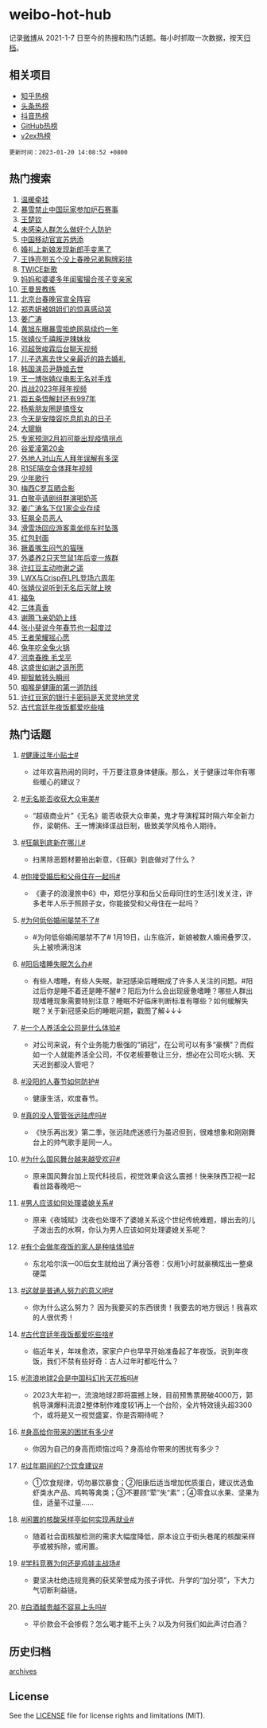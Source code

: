 # weibo-hot-hub

记录[微博](https://www.weibo.com)从 2021-1-7 日至今的热搜和热门话题。每小时抓取一次数据，按天[归档](archives)。

## 相关项目

- [知乎热榜](https://github.com/lonnyzhang423/zhihu-hot-hub)
- [头条热榜](https://github.com/lonnyzhang423/toutiao-hot-hub)
- [抖音热榜](https://github.com/lonnyzhang423/douyin-hot-hub)
- [GitHub热榜](https://github.com/lonnyzhang423/github-hot-hub)
- [v2ex热榜](https://github.com/lonnyzhang423/v2ex-hot-hub)


`更新时间：2023-01-20 14:08:52 +0800`

## 热门搜索

1. [温暖牵挂](https://m.weibo.cn/search?containerid=100103type%3D1%26t%3D10%26q%3D%23%E6%B8%A9%E6%9A%96%E7%89%B5%E6%8C%82%23&stream_entry_id=51&isnewpage=1&extparam=seat%3D1%26filter_type%3Drealtimehot%26cate%3D10103%26pos%3D0%26dgr%3D0%26c_type%3D51%26display_time%3D1674194931%26pre_seqid%3D167419493124902430156&luicode=10000011&lfid=106003type%253D25%2526t%253D3%2526disable_hot%253D1%2526filter_type%253Drealtimehot)
1. [暴雪禁止中国玩家参加炉石赛事](https://m.weibo.cn/search?containerid=100103type%3D1%26t%3D10%26q%3D%23%E6%9A%B4%E9%9B%AA%E7%A6%81%E6%AD%A2%E4%B8%AD%E5%9B%BD%E7%8E%A9%E5%AE%B6%E5%8F%82%E5%8A%A0%E7%82%89%E7%9F%B3%E8%B5%9B%E4%BA%8B%23&stream_entry_id=31&isnewpage=1&extparam=seat%3D1%26cate%3D5001%26dgr%3D0%26lcate%3D5001%26pos%3D0%26stream_entry_id%3D31%26flag%3D16%26filter_type%3Drealtimehot%26band_rank%3D1%26q%3D%2523%25E6%259A%25B4%25E9%259B%25AA%25E7%25A6%2581%25E6%25AD%25A2%25E4%25B8%25AD%25E5%259B%25BD%25E7%258E%25A9%25E5%25AE%25B6%25E5%258F%2582%25E5%258A%25A0%25E7%2582%2589%25E7%259F%25B3%25E8%25B5%259B%25E4%25BA%258B%2523%26realpos%3D1%26c_type%3D31%26display_time%3D1674194931%26pre_seqid%3D167419493124902430156&luicode=10000011&lfid=106003type%253D25%2526t%253D3%2526disable_hot%253D1%2526filter_type%253Drealtimehot)
1. [王楚钦](https://m.weibo.cn/search?containerid=100103type%3D1%26t%3D10%26q%3D%E7%8E%8B%E6%A5%9A%E9%92%A6&stream_entry_id=31&isnewpage=1&extparam=seat%3D1%26cate%3D5001%26dgr%3D0%26lcate%3D5001%26pos%3D1%26stream_entry_id%3D31%26flag%3D1%26filter_type%3Drealtimehot%26band_rank%3D2%26q%3D%25E7%258E%258B%25E6%25A5%259A%25E9%2592%25A6%26realpos%3D2%26c_type%3D31%26display_time%3D1674194931%26pre_seqid%3D167419493124902430156&luicode=10000011&lfid=106003type%253D25%2526t%253D3%2526disable_hot%253D1%2526filter_type%253Drealtimehot)
1. [未感染人群怎么做好个人防护](https://m.weibo.cn/search?containerid=100103type%3D1%26t%3D10%26q%3D%23%E6%9C%AA%E6%84%9F%E6%9F%93%E4%BA%BA%E7%BE%A4%E6%80%8E%E4%B9%88%E5%81%9A%E5%A5%BD%E4%B8%AA%E4%BA%BA%E9%98%B2%E6%8A%A4%23&stream_entry_id=31&isnewpage=1&extparam=seat%3D1%26cate%3D5001%26dgr%3D0%26lcate%3D5001%26pos%3D2%26stream_entry_id%3D31%26flag%3D0%26filter_type%3Drealtimehot%26band_rank%3D3%26q%3D%2523%25E6%259C%25AA%25E6%2584%259F%25E6%259F%2593%25E4%25BA%25BA%25E7%25BE%25A4%25E6%2580%258E%25E4%25B9%2588%25E5%2581%259A%25E5%25A5%25BD%25E4%25B8%25AA%25E4%25BA%25BA%25E9%2598%25B2%25E6%258A%25A4%2523%26realpos%3D3%26c_type%3D31%26display_time%3D1674194931%26pre_seqid%3D167419493124902430156&luicode=10000011&lfid=106003type%253D25%2526t%253D3%2526disable_hot%253D1%2526filter_type%253Drealtimehot)
1. [中国移动官宣苏炳添](https://m.weibo.cn/search?containerid=100103type%3D1%26t%3D10%26q%3D%23%E4%B8%AD%E5%9B%BD%E7%A7%BB%E5%8A%A8%E5%AE%98%E5%AE%A3%E8%8B%8F%E7%82%B3%E6%B7%BB%23&stream_entry_id=31&isnewpage=1&extparam=seat%3D1%26cate%3D5001%26lcate%3D5001%26pos%3D3%26stream_entry_id%3D31%26filter_type%3Drealtimehot%26band_rank%3D4%26q%3D%2523%25E4%25B8%25AD%25E5%259B%25BD%25E7%25A7%25BB%25E5%258A%25A8%25E5%25AE%2598%25E5%25AE%25A3%25E8%258B%258F%25E7%2582%25B3%25E6%25B7%25BB%2523%26adid%3D178659%26dgr%3D0%26topic_ad%3D1%26c_type%3D31%26display_time%3D1674194931%26pre_seqid%3D167419493124902430156&luicode=10000011&lfid=106003type%253D25%2526t%253D3%2526disable_hot%253D1%2526filter_type%253Drealtimehot)
1. [婚礼上新娘发现新郎手变黑了](https://m.weibo.cn/search?containerid=100103type%3D1%26t%3D10%26q%3D%23%E5%A9%9A%E7%A4%BC%E4%B8%8A%E6%96%B0%E5%A8%98%E5%8F%91%E7%8E%B0%E6%96%B0%E9%83%8E%E6%89%8B%E5%8F%98%E9%BB%91%E4%BA%86%23&stream_entry_id=31&isnewpage=1&extparam=seat%3D1%26cate%3D5001%26dgr%3D0%26lcate%3D5001%26pos%3D4%26stream_entry_id%3D31%26flag%3D2%26filter_type%3Drealtimehot%26band_rank%3D4%26q%3D%2523%25E5%25A9%259A%25E7%25A4%25BC%25E4%25B8%258A%25E6%2596%25B0%25E5%25A8%2598%25E5%258F%2591%25E7%258E%25B0%25E6%2596%25B0%25E9%2583%258E%25E6%2589%258B%25E5%258F%2598%25E9%25BB%2591%25E4%25BA%2586%2523%26realpos%3D4%26c_type%3D31%26display_time%3D1674194931%26pre_seqid%3D167419493124902430156&luicode=10000011&lfid=106003type%253D25%2526t%253D3%2526disable_hot%253D1%2526filter_type%253Drealtimehot)
1. [王铮亮带五个没上春晚兄弟胸牌彩排](https://m.weibo.cn/search?containerid=100103type%3D1%26t%3D10%26q%3D%23%E7%8E%8B%E9%93%AE%E4%BA%AE%E5%B8%A6%E4%BA%94%E4%B8%AA%E6%B2%A1%E4%B8%8A%E6%98%A5%E6%99%9A%E5%85%84%E5%BC%9F%E8%83%B8%E7%89%8C%E5%BD%A9%E6%8E%92%23&stream_entry_id=31&isnewpage=1&extparam=seat%3D1%26cate%3D5001%26dgr%3D0%26lcate%3D5001%26pos%3D5%26stream_entry_id%3D31%26flag%3D0%26filter_type%3Drealtimehot%26band_rank%3D5%26q%3D%2523%25E7%258E%258B%25E9%2593%25AE%25E4%25BA%25AE%25E5%25B8%25A6%25E4%25BA%2594%25E4%25B8%25AA%25E6%25B2%25A1%25E4%25B8%258A%25E6%2598%25A5%25E6%2599%259A%25E5%2585%2584%25E5%25BC%259F%25E8%2583%25B8%25E7%2589%258C%25E5%25BD%25A9%25E6%258E%2592%2523%26realpos%3D5%26c_type%3D31%26display_time%3D1674194931%26pre_seqid%3D167419493124902430156&luicode=10000011&lfid=106003type%253D25%2526t%253D3%2526disable_hot%253D1%2526filter_type%253Drealtimehot)
1. [TWICE新歌](https://m.weibo.cn/search?containerid=100103type%3D1%26t%3D10%26q%3D%23TWICE%E6%96%B0%E6%AD%8C%23&stream_entry_id=31&isnewpage=1&extparam=seat%3D1%26cate%3D5001%26dgr%3D0%26lcate%3D5001%26pos%3D6%26stream_entry_id%3D31%26flag%3D1%26filter_type%3Drealtimehot%26band_rank%3D6%26q%3D%2523TWICE%25E6%2596%25B0%25E6%25AD%258C%2523%26realpos%3D6%26c_type%3D31%26display_time%3D1674194931%26pre_seqid%3D167419493124902430156&luicode=10000011&lfid=106003type%253D25%2526t%253D3%2526disable_hot%253D1%2526filter_type%253Drealtimehot)
1. [妈妈和婆婆多年闺蜜撮合孩子变亲家](https://m.weibo.cn/search?containerid=100103type%3D1%26t%3D10%26q%3D%23%E5%A6%88%E5%A6%88%E5%92%8C%E5%A9%86%E5%A9%86%E5%A4%9A%E5%B9%B4%E9%97%BA%E8%9C%9C%E6%92%AE%E5%90%88%E5%AD%A9%E5%AD%90%E5%8F%98%E4%BA%B2%E5%AE%B6%23&stream_entry_id=31&isnewpage=1&extparam=seat%3D1%26cate%3D5001%26dgr%3D0%26lcate%3D5001%26pos%3D7%26stream_entry_id%3D31%26flag%3D0%26filter_type%3Drealtimehot%26band_rank%3D7%26q%3D%2523%25E5%25A6%2588%25E5%25A6%2588%25E5%2592%258C%25E5%25A9%2586%25E5%25A9%2586%25E5%25A4%259A%25E5%25B9%25B4%25E9%2597%25BA%25E8%259C%259C%25E6%2592%25AE%25E5%2590%2588%25E5%25AD%25A9%25E5%25AD%2590%25E5%258F%2598%25E4%25BA%25B2%25E5%25AE%25B6%2523%26realpos%3D7%26c_type%3D31%26display_time%3D1674194931%26pre_seqid%3D167419493124902430156&luicode=10000011&lfid=106003type%253D25%2526t%253D3%2526disable_hot%253D1%2526filter_type%253Drealtimehot)
1. [王曼昱教练](https://m.weibo.cn/search?containerid=100103type%3D1%26t%3D10%26q%3D%E7%8E%8B%E6%9B%BC%E6%98%B1%E6%95%99%E7%BB%83&stream_entry_id=31&isnewpage=1&extparam=seat%3D1%26cate%3D5001%26dgr%3D0%26lcate%3D5001%26pos%3D8%26stream_entry_id%3D31%26flag%3D1%26filter_type%3Drealtimehot%26band_rank%3D8%26q%3D%25E7%258E%258B%25E6%259B%25BC%25E6%2598%25B1%25E6%2595%2599%25E7%25BB%2583%26realpos%3D8%26c_type%3D31%26display_time%3D1674194931%26pre_seqid%3D167419493124902430156&luicode=10000011&lfid=106003type%253D25%2526t%253D3%2526disable_hot%253D1%2526filter_type%253Drealtimehot)
1. [北京台春晚官宣全阵容](https://m.weibo.cn/search?containerid=100103type%3D1%26t%3D10%26q%3D%23%E5%8C%97%E4%BA%AC%E5%8F%B0%E6%98%A5%E6%99%9A%E5%AE%98%E5%AE%A3%E5%85%A8%E9%98%B5%E5%AE%B9%23&stream_entry_id=31&isnewpage=1&extparam=seat%3D1%26cate%3D5001%26dgr%3D0%26lcate%3D5001%26pos%3D9%26stream_entry_id%3D31%26flag%3D1%26filter_type%3Drealtimehot%26band_rank%3D9%26q%3D%2523%25E5%258C%2597%25E4%25BA%25AC%25E5%258F%25B0%25E6%2598%25A5%25E6%2599%259A%25E5%25AE%2598%25E5%25AE%25A3%25E5%2585%25A8%25E9%2598%25B5%25E5%25AE%25B9%2523%26realpos%3D9%26c_type%3D31%26display_time%3D1674194931%26pre_seqid%3D167419493124902430156&luicode=10000011&lfid=106003type%253D25%2526t%253D3%2526disable_hot%253D1%2526filter_type%253Drealtimehot)
1. [郑秀妍被姐姐们的惊喜感动哭](https://m.weibo.cn/search?containerid=100103type%3D1%26t%3D10%26q%3D%23%E9%83%91%E7%A7%80%E5%A6%8D%E8%A2%AB%E5%A7%90%E5%A7%90%E4%BB%AC%E7%9A%84%E6%83%8A%E5%96%9C%E6%84%9F%E5%8A%A8%E5%93%AD%23&stream_entry_id=31&isnewpage=1&extparam=seat%3D1%26cate%3D5001%26dgr%3D0%26lcate%3D5001%26pos%3D10%26stream_entry_id%3D31%26flag%3D1%26filter_type%3Drealtimehot%26band_rank%3D10%26q%3D%2523%25E9%2583%2591%25E7%25A7%2580%25E5%25A6%258D%25E8%25A2%25AB%25E5%25A7%2590%25E5%25A7%2590%25E4%25BB%25AC%25E7%259A%2584%25E6%2583%258A%25E5%2596%259C%25E6%2584%259F%25E5%258A%25A8%25E5%2593%25AD%2523%26realpos%3D10%26c_type%3D31%26display_time%3D1674194931%26pre_seqid%3D167419493124902430156&luicode=10000011&lfid=106003type%253D25%2526t%253D3%2526disable_hot%253D1%2526filter_type%253Drealtimehot)
1. [姜广涛](https://m.weibo.cn/search?containerid=100103type%3D1%26t%3D10%26q%3D%23%E5%A7%9C%E5%B9%BF%E6%B6%9B%23&stream_entry_id=31&isnewpage=1&extparam=seat%3D1%26cate%3D5001%26dgr%3D0%26lcate%3D5001%26pos%3D11%26stream_entry_id%3D31%26flag%3D2%26filter_type%3Drealtimehot%26band_rank%3D11%26q%3D%2523%25E5%25A7%259C%25E5%25B9%25BF%25E6%25B6%259B%2523%26realpos%3D11%26c_type%3D31%26display_time%3D1674194931%26pre_seqid%3D167419493124902430156&luicode=10000011&lfid=106003type%253D25%2526t%253D3%2526disable_hot%253D1%2526filter_type%253Drealtimehot)
1. [黄旭东曝暴雪拒绝网易续约一年](https://m.weibo.cn/search?containerid=100103type%3D1%26t%3D10%26q%3D%23%E9%BB%84%E6%97%AD%E4%B8%9C%E6%9B%9D%E6%9A%B4%E9%9B%AA%E6%8B%92%E7%BB%9D%E7%BD%91%E6%98%93%E7%BB%AD%E7%BA%A6%E4%B8%80%E5%B9%B4%23&stream_entry_id=31&isnewpage=1&extparam=seat%3D1%26cate%3D5001%26dgr%3D0%26lcate%3D5001%26pos%3D12%26stream_entry_id%3D31%26flag%3D1%26filter_type%3Drealtimehot%26band_rank%3D12%26q%3D%2523%25E9%25BB%2584%25E6%2597%25AD%25E4%25B8%259C%25E6%259B%259D%25E6%259A%25B4%25E9%259B%25AA%25E6%258B%2592%25E7%25BB%259D%25E7%25BD%2591%25E6%2598%2593%25E7%25BB%25AD%25E7%25BA%25A6%25E4%25B8%2580%25E5%25B9%25B4%2523%26realpos%3D12%26c_type%3D31%26display_time%3D1674194931%26pre_seqid%3D167419493124902430156&luicode=10000011&lfid=106003type%253D25%2526t%253D3%2526disable_hot%253D1%2526filter_type%253Drealtimehot)
1. [张婧仪千禧叛逆辣妹妆](https://m.weibo.cn/search?containerid=100103type%3D1%26t%3D10%26q%3D%23%E5%BC%A0%E5%A9%A7%E4%BB%AA%E5%8D%83%E7%A6%A7%E5%8F%9B%E9%80%86%E8%BE%A3%E5%A6%B9%E5%A6%86%23&stream_entry_id=31&isnewpage=1&extparam=seat%3D1%26cate%3D5001%26dgr%3D0%26lcate%3D5001%26pos%3D13%26stream_entry_id%3D31%26flag%3D1%26filter_type%3Drealtimehot%26band_rank%3D13%26q%3D%2523%25E5%25BC%25A0%25E5%25A9%25A7%25E4%25BB%25AA%25E5%258D%2583%25E7%25A6%25A7%25E5%258F%259B%25E9%2580%2586%25E8%25BE%25A3%25E5%25A6%25B9%25E5%25A6%2586%2523%26realpos%3D13%26c_type%3D31%26display_time%3D1674194931%26pre_seqid%3D167419493124902430156&luicode=10000011&lfid=106003type%253D25%2526t%253D3%2526disable_hot%253D1%2526filter_type%253Drealtimehot)
1. [邓超贺峻霖后台聊天视频](https://m.weibo.cn/search?containerid=100103type%3D1%26t%3D10%26q%3D%23%E9%82%93%E8%B6%85%E8%B4%BA%E5%B3%BB%E9%9C%96%E5%90%8E%E5%8F%B0%E8%81%8A%E5%A4%A9%E8%A7%86%E9%A2%91%23&stream_entry_id=31&isnewpage=1&extparam=seat%3D1%26cate%3D5001%26dgr%3D0%26lcate%3D5001%26pos%3D14%26stream_entry_id%3D31%26flag%3D1%26filter_type%3Drealtimehot%26band_rank%3D14%26q%3D%2523%25E9%2582%2593%25E8%25B6%2585%25E8%25B4%25BA%25E5%25B3%25BB%25E9%259C%2596%25E5%2590%258E%25E5%258F%25B0%25E8%2581%258A%25E5%25A4%25A9%25E8%25A7%2586%25E9%25A2%2591%2523%26realpos%3D14%26c_type%3D31%26display_time%3D1674194931%26pre_seqid%3D167419493124902430156&luicode=10000011&lfid=106003type%253D25%2526t%253D3%2526disable_hot%253D1%2526filter_type%253Drealtimehot)
1. [儿子选离去世父亲最近的路去婚礼](https://m.weibo.cn/search?containerid=100103type%3D1%26t%3D10%26q%3D%23%E5%84%BF%E5%AD%90%E9%80%89%E7%A6%BB%E5%8E%BB%E4%B8%96%E7%88%B6%E4%BA%B2%E6%9C%80%E8%BF%91%E7%9A%84%E8%B7%AF%E5%8E%BB%E5%A9%9A%E7%A4%BC%23&stream_entry_id=31&isnewpage=1&extparam=seat%3D1%26cate%3D5001%26dgr%3D0%26lcate%3D5001%26pos%3D15%26stream_entry_id%3D31%26flag%3D0%26filter_type%3Drealtimehot%26band_rank%3D15%26q%3D%2523%25E5%2584%25BF%25E5%25AD%2590%25E9%2580%2589%25E7%25A6%25BB%25E5%258E%25BB%25E4%25B8%2596%25E7%2588%25B6%25E4%25BA%25B2%25E6%259C%2580%25E8%25BF%2591%25E7%259A%2584%25E8%25B7%25AF%25E5%258E%25BB%25E5%25A9%259A%25E7%25A4%25BC%2523%26realpos%3D15%26c_type%3D31%26display_time%3D1674194931%26pre_seqid%3D167419493124902430156&luicode=10000011&lfid=106003type%253D25%2526t%253D3%2526disable_hot%253D1%2526filter_type%253Drealtimehot)
1. [韩国演员尹静姬去世](https://m.weibo.cn/search?containerid=100103type%3D1%26t%3D10%26q%3D%23%E9%9F%A9%E5%9B%BD%E6%BC%94%E5%91%98%E5%B0%B9%E9%9D%99%E5%A7%AC%E5%8E%BB%E4%B8%96%23&stream_entry_id=31&isnewpage=1&extparam=seat%3D1%26cate%3D5001%26dgr%3D0%26lcate%3D5001%26pos%3D16%26stream_entry_id%3D31%26flag%3D0%26filter_type%3Drealtimehot%26band_rank%3D16%26q%3D%2523%25E9%259F%25A9%25E5%259B%25BD%25E6%25BC%2594%25E5%2591%2598%25E5%25B0%25B9%25E9%259D%2599%25E5%25A7%25AC%25E5%258E%25BB%25E4%25B8%2596%2523%26realpos%3D16%26c_type%3D31%26display_time%3D1674194931%26pre_seqid%3D167419493124902430156&luicode=10000011&lfid=106003type%253D25%2526t%253D3%2526disable_hot%253D1%2526filter_type%253Drealtimehot)
1. [王一博张婧仪电影无名对手戏](https://m.weibo.cn/search?containerid=100103type%3D1%26t%3D10%26q%3D%23%E7%8E%8B%E4%B8%80%E5%8D%9A%E5%BC%A0%E5%A9%A7%E4%BB%AA%E7%94%B5%E5%BD%B1%E6%97%A0%E5%90%8D%E5%AF%B9%E6%89%8B%E6%88%8F%23&stream_entry_id=31&isnewpage=1&extparam=seat%3D1%26cate%3D5001%26dgr%3D0%26lcate%3D5001%26pos%3D17%26stream_entry_id%3D31%26flag%3D0%26filter_type%3Drealtimehot%26band_rank%3D17%26q%3D%2523%25E7%258E%258B%25E4%25B8%2580%25E5%258D%259A%25E5%25BC%25A0%25E5%25A9%25A7%25E4%25BB%25AA%25E7%2594%25B5%25E5%25BD%25B1%25E6%2597%25A0%25E5%2590%258D%25E5%25AF%25B9%25E6%2589%258B%25E6%2588%258F%2523%26realpos%3D17%26c_type%3D31%26display_time%3D1674194931%26pre_seqid%3D167419493124902430156&luicode=10000011&lfid=106003type%253D25%2526t%253D3%2526disable_hot%253D1%2526filter_type%253Drealtimehot)
1. [肖战2023年拜年视频](https://m.weibo.cn/search?containerid=100103type%3D1%26t%3D10%26q%3D%23%E8%82%96%E6%88%982023%E5%B9%B4%E6%8B%9C%E5%B9%B4%E8%A7%86%E9%A2%91%23&stream_entry_id=31&isnewpage=1&extparam=seat%3D1%26cate%3D5001%26dgr%3D0%26lcate%3D5001%26pos%3D18%26stream_entry_id%3D31%26flag%3D1%26filter_type%3Drealtimehot%26band_rank%3D18%26q%3D%2523%25E8%2582%2596%25E6%2588%25982023%25E5%25B9%25B4%25E6%258B%259C%25E5%25B9%25B4%25E8%25A7%2586%25E9%25A2%2591%2523%26realpos%3D18%26c_type%3D31%26display_time%3D1674194931%26pre_seqid%3D167419493124902430156&luicode=10000011&lfid=106003type%253D25%2526t%253D3%2526disable_hot%253D1%2526filter_type%253Drealtimehot)
1. [距五条悟解封还有997年](https://m.weibo.cn/search?containerid=100103type%3D1%26t%3D10%26q%3D%23%E8%B7%9D%E4%BA%94%E6%9D%A1%E6%82%9F%E8%A7%A3%E5%B0%81%E8%BF%98%E6%9C%89997%E5%B9%B4%23&stream_entry_id=31&isnewpage=1&extparam=seat%3D1%26cate%3D5001%26dgr%3D0%26lcate%3D5001%26pos%3D19%26stream_entry_id%3D31%26flag%3D1%26filter_type%3Drealtimehot%26band_rank%3D19%26q%3D%2523%25E8%25B7%259D%25E4%25BA%2594%25E6%259D%25A1%25E6%2582%259F%25E8%25A7%25A3%25E5%25B0%2581%25E8%25BF%2598%25E6%259C%2589997%25E5%25B9%25B4%2523%26realpos%3D19%26c_type%3D31%26display_time%3D1674194931%26pre_seqid%3D167419493124902430156&luicode=10000011&lfid=106003type%253D25%2526t%253D3%2526disable_hot%253D1%2526filter_type%253Drealtimehot)
1. [杨紫朋友圈是搞怪女](https://m.weibo.cn/search?containerid=100103type%3D1%26t%3D10%26q%3D%23%E6%9D%A8%E7%B4%AB%E6%9C%8B%E5%8F%8B%E5%9C%88%E6%98%AF%E6%90%9E%E6%80%AA%E5%A5%B3%23&stream_entry_id=31&isnewpage=1&extparam=seat%3D1%26cate%3D5001%26dgr%3D0%26lcate%3D5001%26pos%3D20%26stream_entry_id%3D31%26flag%3D1%26filter_type%3Drealtimehot%26band_rank%3D20%26q%3D%2523%25E6%259D%25A8%25E7%25B4%25AB%25E6%259C%258B%25E5%258F%258B%25E5%259C%2588%25E6%2598%25AF%25E6%2590%259E%25E6%2580%25AA%25E5%25A5%25B3%2523%26realpos%3D20%26c_type%3D31%26display_time%3D1674194931%26pre_seqid%3D167419493124902430156&luicode=10000011&lfid=106003type%253D25%2526t%253D3%2526disable_hot%253D1%2526filter_type%253Drealtimehot)
1. [今天是安陵容吃息肌丸的日子](https://m.weibo.cn/search?containerid=100103type%3D1%26t%3D10%26q%3D%E4%BB%8A%E5%A4%A9%E6%98%AF%E5%AE%89%E9%99%B5%E5%AE%B9%E5%90%83%E6%81%AF%E8%82%8C%E4%B8%B8%E7%9A%84%E6%97%A5%E5%AD%90&stream_entry_id=31&isnewpage=1&extparam=seat%3D1%26cate%3D5001%26dgr%3D0%26lcate%3D5001%26pos%3D21%26stream_entry_id%3D31%26flag%3D0%26filter_type%3Drealtimehot%26band_rank%3D21%26q%3D%25E4%25BB%258A%25E5%25A4%25A9%25E6%2598%25AF%25E5%25AE%2589%25E9%2599%25B5%25E5%25AE%25B9%25E5%2590%2583%25E6%2581%25AF%25E8%2582%258C%25E4%25B8%25B8%25E7%259A%2584%25E6%2597%25A5%25E5%25AD%2590%26realpos%3D21%26c_type%3D31%26display_time%3D1674194931%26pre_seqid%3D167419493124902430156&luicode=10000011&lfid=106003type%253D25%2526t%253D3%2526disable_hot%253D1%2526filter_type%253Drealtimehot)
1. [大貔貅](https://m.weibo.cn/search?containerid=100103type%3D1%26t%3D10%26q%3D%E5%A4%A7%E8%B2%94%E8%B2%85&stream_entry_id=31&isnewpage=1&extparam=seat%3D1%26cate%3D5001%26dgr%3D0%26lcate%3D5001%26pos%3D22%26stream_entry_id%3D31%26flag%3D1%26filter_type%3Drealtimehot%26band_rank%3D22%26q%3D%25E5%25A4%25A7%25E8%25B2%2594%25E8%25B2%2585%26realpos%3D22%26c_type%3D31%26display_time%3D1674194931%26pre_seqid%3D167419493124902430156&luicode=10000011&lfid=106003type%253D25%2526t%253D3%2526disable_hot%253D1%2526filter_type%253Drealtimehot)
1. [专家预测2月初可能出现疫情拐点](https://m.weibo.cn/search?containerid=100103type%3D1%26t%3D10%26q%3D%23%E4%B8%93%E5%AE%B6%E9%A2%84%E6%B5%8B2%E6%9C%88%E5%88%9D%E5%8F%AF%E8%83%BD%E5%87%BA%E7%8E%B0%E7%96%AB%E6%83%85%E6%8B%90%E7%82%B9%23&stream_entry_id=31&isnewpage=1&extparam=seat%3D1%26cate%3D5001%26dgr%3D0%26lcate%3D5001%26pos%3D23%26stream_entry_id%3D31%26flag%3D2%26filter_type%3Drealtimehot%26band_rank%3D23%26q%3D%2523%25E4%25B8%2593%25E5%25AE%25B6%25E9%25A2%2584%25E6%25B5%258B2%25E6%259C%2588%25E5%2588%259D%25E5%258F%25AF%25E8%2583%25BD%25E5%2587%25BA%25E7%258E%25B0%25E7%2596%25AB%25E6%2583%2585%25E6%258B%2590%25E7%2582%25B9%2523%26realpos%3D23%26c_type%3D31%26display_time%3D1674194931%26pre_seqid%3D167419493124902430156&luicode=10000011&lfid=106003type%253D25%2526t%253D3%2526disable_hot%253D1%2526filter_type%253Drealtimehot)
1. [谷爱凌第20金](https://m.weibo.cn/search?containerid=100103type%3D1%26t%3D10%26q%3D%23%E8%B0%B7%E7%88%B1%E5%87%8C%E7%AC%AC20%E9%87%91%23&stream_entry_id=31&isnewpage=1&extparam=seat%3D1%26cate%3D5001%26dgr%3D0%26lcate%3D5001%26pos%3D24%26stream_entry_id%3D31%26flag%3D0%26filter_type%3Drealtimehot%26band_rank%3D24%26q%3D%2523%25E8%25B0%25B7%25E7%2588%25B1%25E5%2587%258C%25E7%25AC%25AC20%25E9%2587%2591%2523%26realpos%3D24%26c_type%3D31%26display_time%3D1674194931%26pre_seqid%3D167419493124902430156&luicode=10000011&lfid=106003type%253D25%2526t%253D3%2526disable_hot%253D1%2526filter_type%253Drealtimehot)
1. [外地人对山东人拜年误解有多深](https://m.weibo.cn/search?containerid=100103type%3D1%26t%3D10%26q%3D%23%E5%A4%96%E5%9C%B0%E4%BA%BA%E5%AF%B9%E5%B1%B1%E4%B8%9C%E4%BA%BA%E6%8B%9C%E5%B9%B4%E8%AF%AF%E8%A7%A3%E6%9C%89%E5%A4%9A%E6%B7%B1%23&stream_entry_id=31&isnewpage=1&extparam=seat%3D1%26cate%3D5001%26dgr%3D0%26lcate%3D5001%26pos%3D25%26stream_entry_id%3D31%26flag%3D0%26filter_type%3Drealtimehot%26band_rank%3D25%26q%3D%2523%25E5%25A4%2596%25E5%259C%25B0%25E4%25BA%25BA%25E5%25AF%25B9%25E5%25B1%25B1%25E4%25B8%259C%25E4%25BA%25BA%25E6%258B%259C%25E5%25B9%25B4%25E8%25AF%25AF%25E8%25A7%25A3%25E6%259C%2589%25E5%25A4%259A%25E6%25B7%25B1%2523%26realpos%3D25%26c_type%3D31%26display_time%3D1674194931%26pre_seqid%3D167419493124902430156&luicode=10000011&lfid=106003type%253D25%2526t%253D3%2526disable_hot%253D1%2526filter_type%253Drealtimehot)
1. [R1SE隔空合体拜年视频](https://m.weibo.cn/search?containerid=100103type%3D1%26t%3D10%26q%3D%23R1SE%E9%9A%94%E7%A9%BA%E5%90%88%E4%BD%93%E6%8B%9C%E5%B9%B4%E8%A7%86%E9%A2%91%23&stream_entry_id=31&isnewpage=1&extparam=seat%3D1%26cate%3D5001%26dgr%3D0%26lcate%3D5001%26pos%3D26%26stream_entry_id%3D31%26flag%3D1%26filter_type%3Drealtimehot%26band_rank%3D26%26q%3D%2523R1SE%25E9%259A%2594%25E7%25A9%25BA%25E5%2590%2588%25E4%25BD%2593%25E6%258B%259C%25E5%25B9%25B4%25E8%25A7%2586%25E9%25A2%2591%2523%26realpos%3D26%26c_type%3D31%26display_time%3D1674194931%26pre_seqid%3D167419493124902430156&luicode=10000011&lfid=106003type%253D25%2526t%253D3%2526disable_hot%253D1%2526filter_type%253Drealtimehot)
1. [少年歌行](https://m.weibo.cn/search?containerid=100103type%3D1%26t%3D10%26q%3D%E5%B0%91%E5%B9%B4%E6%AD%8C%E8%A1%8C&stream_entry_id=31&isnewpage=1&extparam=seat%3D1%26cate%3D5001%26dgr%3D0%26lcate%3D5001%26pos%3D27%26stream_entry_id%3D31%26flag%3D1%26filter_type%3Drealtimehot%26band_rank%3D27%26q%3D%25E5%25B0%2591%25E5%25B9%25B4%25E6%25AD%258C%25E8%25A1%258C%26realpos%3D27%26c_type%3D31%26display_time%3D1674194931%26pre_seqid%3D167419493124902430156&luicode=10000011&lfid=106003type%253D25%2526t%253D3%2526disable_hot%253D1%2526filter_type%253Drealtimehot)
1. [梅西C罗互晒合影](https://m.weibo.cn/search?containerid=100103type%3D1%26t%3D10%26q%3D%23%E6%A2%85%E8%A5%BFC%E7%BD%97%E4%BA%92%E6%99%92%E5%90%88%E5%BD%B1%23&stream_entry_id=31&isnewpage=1&extparam=seat%3D1%26cate%3D5001%26dgr%3D0%26lcate%3D5001%26pos%3D28%26stream_entry_id%3D31%26flag%3D0%26filter_type%3Drealtimehot%26band_rank%3D28%26q%3D%2523%25E6%25A2%2585%25E8%25A5%25BFC%25E7%25BD%2597%25E4%25BA%2592%25E6%2599%2592%25E5%2590%2588%25E5%25BD%25B1%2523%26realpos%3D28%26c_type%3D31%26display_time%3D1674194931%26pre_seqid%3D167419493124902430156&luicode=10000011&lfid=106003type%253D25%2526t%253D3%2526disable_hot%253D1%2526filter_type%253Drealtimehot)
1. [白敬亭请剧组群演喝奶茶](https://m.weibo.cn/search?containerid=100103type%3D1%26t%3D10%26q%3D%23%E7%99%BD%E6%95%AC%E4%BA%AD%E8%AF%B7%E5%89%A7%E7%BB%84%E7%BE%A4%E6%BC%94%E5%96%9D%E5%A5%B6%E8%8C%B6%23&stream_entry_id=31&isnewpage=1&extparam=seat%3D1%26cate%3D5001%26dgr%3D0%26lcate%3D5001%26pos%3D29%26stream_entry_id%3D31%26flag%3D1%26filter_type%3Drealtimehot%26band_rank%3D29%26q%3D%2523%25E7%2599%25BD%25E6%2595%25AC%25E4%25BA%25AD%25E8%25AF%25B7%25E5%2589%25A7%25E7%25BB%2584%25E7%25BE%25A4%25E6%25BC%2594%25E5%2596%259D%25E5%25A5%25B6%25E8%258C%25B6%2523%26realpos%3D29%26c_type%3D31%26display_time%3D1674194931%26pre_seqid%3D167419493124902430156&luicode=10000011&lfid=106003type%253D25%2526t%253D3%2526disable_hot%253D1%2526filter_type%253Drealtimehot)
1. [姜广涛名下仅1家企业存续](https://m.weibo.cn/search?containerid=100103type%3D1%26t%3D10%26q%3D%23%E5%A7%9C%E5%B9%BF%E6%B6%9B%E5%90%8D%E4%B8%8B%E4%BB%851%E5%AE%B6%E4%BC%81%E4%B8%9A%E5%AD%98%E7%BB%AD%23&stream_entry_id=31&isnewpage=1&extparam=seat%3D1%26cate%3D5001%26dgr%3D0%26lcate%3D5001%26pos%3D30%26stream_entry_id%3D31%26flag%3D1%26filter_type%3Drealtimehot%26band_rank%3D30%26q%3D%2523%25E5%25A7%259C%25E5%25B9%25BF%25E6%25B6%259B%25E5%2590%258D%25E4%25B8%258B%25E4%25BB%25851%25E5%25AE%25B6%25E4%25BC%2581%25E4%25B8%259A%25E5%25AD%2598%25E7%25BB%25AD%2523%26realpos%3D30%26c_type%3D31%26display_time%3D1674194931%26pre_seqid%3D167419493124902430156&luicode=10000011&lfid=106003type%253D25%2526t%253D3%2526disable_hot%253D1%2526filter_type%253Drealtimehot)
1. [狂飙全员恶人](https://m.weibo.cn/search?containerid=100103type%3D1%26t%3D10%26q%3D%23%E7%8B%82%E9%A3%99%E5%85%A8%E5%91%98%E6%81%B6%E4%BA%BA%23&stream_entry_id=31&isnewpage=1&extparam=seat%3D1%26cate%3D5001%26dgr%3D0%26lcate%3D5001%26pos%3D31%26stream_entry_id%3D31%26flag%3D1%26filter_type%3Drealtimehot%26band_rank%3D31%26q%3D%2523%25E7%258B%2582%25E9%25A3%2599%25E5%2585%25A8%25E5%2591%2598%25E6%2581%25B6%25E4%25BA%25BA%2523%26realpos%3D31%26c_type%3D31%26display_time%3D1674194931%26pre_seqid%3D167419493124902430156&luicode=10000011&lfid=106003type%253D25%2526t%253D3%2526disable_hot%253D1%2526filter_type%253Drealtimehot)
1. [滑雪场回应游客乘坐缆车时坠落](https://m.weibo.cn/search?containerid=100103type%3D1%26t%3D10%26q%3D%23%E6%BB%91%E9%9B%AA%E5%9C%BA%E5%9B%9E%E5%BA%94%E6%B8%B8%E5%AE%A2%E4%B9%98%E5%9D%90%E7%BC%86%E8%BD%A6%E6%97%B6%E5%9D%A0%E8%90%BD%23&stream_entry_id=31&isnewpage=1&extparam=seat%3D1%26cate%3D5001%26dgr%3D0%26lcate%3D5001%26pos%3D32%26stream_entry_id%3D31%26flag%3D1%26filter_type%3Drealtimehot%26band_rank%3D32%26q%3D%2523%25E6%25BB%2591%25E9%259B%25AA%25E5%259C%25BA%25E5%259B%259E%25E5%25BA%2594%25E6%25B8%25B8%25E5%25AE%25A2%25E4%25B9%2598%25E5%259D%2590%25E7%25BC%2586%25E8%25BD%25A6%25E6%2597%25B6%25E5%259D%25A0%25E8%2590%25BD%2523%26realpos%3D32%26c_type%3D31%26display_time%3D1674194931%26pre_seqid%3D167419493124902430156&luicode=10000011&lfid=106003type%253D25%2526t%253D3%2526disable_hot%253D1%2526filter_type%253Drealtimehot)
1. [红包封面](https://m.weibo.cn/search?containerid=100103type%3D1%26t%3D10%26q%3D%E7%BA%A2%E5%8C%85%E5%B0%81%E9%9D%A2&stream_entry_id=31&isnewpage=1&extparam=seat%3D1%26cate%3D5001%26dgr%3D0%26lcate%3D5001%26pos%3D33%26stream_entry_id%3D31%26flag%3D1%26filter_type%3Drealtimehot%26band_rank%3D33%26q%3D%25E7%25BA%25A2%25E5%258C%2585%25E5%25B0%2581%25E9%259D%25A2%26realpos%3D33%26c_type%3D31%26display_time%3D1674194931%26pre_seqid%3D167419493124902430156&luicode=10000011&lfid=106003type%253D25%2526t%253D3%2526disable_hot%253D1%2526filter_type%253Drealtimehot)
1. [撅着嘴生闷气的猫咪](https://m.weibo.cn/search?containerid=100103type%3D1%26t%3D10%26q%3D%23%E6%92%85%E7%9D%80%E5%98%B4%E7%94%9F%E9%97%B7%E6%B0%94%E7%9A%84%E7%8C%AB%E5%92%AA%23&stream_entry_id=31&isnewpage=1&extparam=seat%3D1%26cate%3D5001%26dgr%3D0%26lcate%3D5001%26pos%3D34%26stream_entry_id%3D31%26flag%3D0%26filter_type%3Drealtimehot%26band_rank%3D34%26q%3D%2523%25E6%2592%2585%25E7%259D%2580%25E5%2598%25B4%25E7%2594%259F%25E9%2597%25B7%25E6%25B0%2594%25E7%259A%2584%25E7%258C%25AB%25E5%2592%25AA%2523%26realpos%3D34%26c_type%3D31%26display_time%3D1674194931%26pre_seqid%3D167419493124902430156&luicode=10000011&lfid=106003type%253D25%2526t%253D3%2526disable_hot%253D1%2526filter_type%253Drealtimehot)
1. [外婆养2只天竺鼠1年后变一族群](https://m.weibo.cn/search?containerid=100103type%3D1%26t%3D10%26q%3D%23%E5%A4%96%E5%A9%86%E5%85%BB2%E5%8F%AA%E5%A4%A9%E7%AB%BA%E9%BC%A01%E5%B9%B4%E5%90%8E%E5%8F%98%E4%B8%80%E6%97%8F%E7%BE%A4%23&stream_entry_id=31&isnewpage=1&extparam=seat%3D1%26cate%3D5001%26dgr%3D0%26lcate%3D5001%26pos%3D35%26stream_entry_id%3D31%26flag%3D1%26filter_type%3Drealtimehot%26band_rank%3D35%26q%3D%2523%25E5%25A4%2596%25E5%25A9%2586%25E5%2585%25BB2%25E5%258F%25AA%25E5%25A4%25A9%25E7%25AB%25BA%25E9%25BC%25A01%25E5%25B9%25B4%25E5%2590%258E%25E5%258F%2598%25E4%25B8%2580%25E6%2597%258F%25E7%25BE%25A4%2523%26realpos%3D35%26c_type%3D31%26display_time%3D1674194931%26pre_seqid%3D167419493124902430156&luicode=10000011&lfid=106003type%253D25%2526t%253D3%2526disable_hot%253D1%2526filter_type%253Drealtimehot)
1. [许红豆主动吻谢之遥](https://m.weibo.cn/search?containerid=100103type%3D1%26t%3D10%26q%3D%23%E8%AE%B8%E7%BA%A2%E8%B1%86%E4%B8%BB%E5%8A%A8%E5%90%BB%E8%B0%A2%E4%B9%8B%E9%81%A5%23&stream_entry_id=31&isnewpage=1&extparam=seat%3D1%26cate%3D5001%26dgr%3D0%26lcate%3D5001%26pos%3D36%26stream_entry_id%3D31%26flag%3D0%26filter_type%3Drealtimehot%26band_rank%3D36%26q%3D%2523%25E8%25AE%25B8%25E7%25BA%25A2%25E8%25B1%2586%25E4%25B8%25BB%25E5%258A%25A8%25E5%2590%25BB%25E8%25B0%25A2%25E4%25B9%258B%25E9%2581%25A5%2523%26realpos%3D36%26c_type%3D31%26display_time%3D1674194931%26pre_seqid%3D167419493124902430156&luicode=10000011&lfid=106003type%253D25%2526t%253D3%2526disable_hot%253D1%2526filter_type%253Drealtimehot)
1. [LWX与Crisp在LPL登场六周年](https://m.weibo.cn/search?containerid=100103type%3D1%26t%3D10%26q%3D%23LWX%E4%B8%8ECrisp%E5%9C%A8LPL%E7%99%BB%E5%9C%BA%E5%85%AD%E5%91%A8%E5%B9%B4%23&stream_entry_id=31&isnewpage=1&extparam=seat%3D1%26cate%3D5001%26dgr%3D0%26lcate%3D5001%26pos%3D37%26stream_entry_id%3D31%26flag%3D0%26filter_type%3Drealtimehot%26band_rank%3D37%26q%3D%2523LWX%25E4%25B8%258ECrisp%25E5%259C%25A8LPL%25E7%2599%25BB%25E5%259C%25BA%25E5%2585%25AD%25E5%2591%25A8%25E5%25B9%25B4%2523%26realpos%3D37%26c_type%3D31%26display_time%3D1674194931%26pre_seqid%3D167419493124902430156&luicode=10000011&lfid=106003type%253D25%2526t%253D3%2526disable_hot%253D1%2526filter_type%253Drealtimehot)
1. [张婧仪说听到无名后天就上映](https://m.weibo.cn/search?containerid=100103type%3D1%26t%3D10%26q%3D%23%E5%BC%A0%E5%A9%A7%E4%BB%AA%E8%AF%B4%E5%90%AC%E5%88%B0%E6%97%A0%E5%90%8D%E5%90%8E%E5%A4%A9%E5%B0%B1%E4%B8%8A%E6%98%A0%23&stream_entry_id=31&isnewpage=1&extparam=seat%3D1%26cate%3D5001%26dgr%3D0%26lcate%3D5001%26pos%3D38%26stream_entry_id%3D31%26flag%3D0%26filter_type%3Drealtimehot%26band_rank%3D38%26q%3D%2523%25E5%25BC%25A0%25E5%25A9%25A7%25E4%25BB%25AA%25E8%25AF%25B4%25E5%2590%25AC%25E5%2588%25B0%25E6%2597%25A0%25E5%2590%258D%25E5%2590%258E%25E5%25A4%25A9%25E5%25B0%25B1%25E4%25B8%258A%25E6%2598%25A0%2523%26realpos%3D38%26c_type%3D31%26display_time%3D1674194931%26pre_seqid%3D167419493124902430156&luicode=10000011&lfid=106003type%253D25%2526t%253D3%2526disable_hot%253D1%2526filter_type%253Drealtimehot)
1. [福兔](https://m.weibo.cn/search?containerid=100103type%3D1%26t%3D10%26q%3D%23%E7%A6%8F%E5%85%94%23&stream_entry_id=31&isnewpage=1&extparam=seat%3D1%26cate%3D5001%26dgr%3D0%26lcate%3D5001%26pos%3D39%26stream_entry_id%3D31%26flag%3D0%26filter_type%3Drealtimehot%26band_rank%3D39%26q%3D%2523%25E7%25A6%258F%25E5%2585%2594%2523%26realpos%3D39%26c_type%3D31%26display_time%3D1674194931%26pre_seqid%3D167419493124902430156&luicode=10000011&lfid=106003type%253D25%2526t%253D3%2526disable_hot%253D1%2526filter_type%253Drealtimehot)
1. [三体真香](https://m.weibo.cn/search?containerid=100103type%3D1%26t%3D10%26q%3D%23%E4%B8%89%E4%BD%93%E7%9C%9F%E9%A6%99%23&stream_entry_id=31&isnewpage=1&extparam=seat%3D1%26cate%3D5001%26dgr%3D0%26lcate%3D5001%26pos%3D40%26stream_entry_id%3D31%26flag%3D1%26filter_type%3Drealtimehot%26band_rank%3D40%26q%3D%2523%25E4%25B8%2589%25E4%25BD%2593%25E7%259C%259F%25E9%25A6%2599%2523%26realpos%3D40%26c_type%3D31%26display_time%3D1674194931%26pre_seqid%3D167419493124902430156&luicode=10000011&lfid=106003type%253D25%2526t%253D3%2526disable_hot%253D1%2526filter_type%253Drealtimehot)
1. [谢腾飞亲奶奶上线](https://m.weibo.cn/search?containerid=100103type%3D1%26t%3D10%26q%3D%23%E8%B0%A2%E8%85%BE%E9%A3%9E%E4%BA%B2%E5%A5%B6%E5%A5%B6%E4%B8%8A%E7%BA%BF%23&stream_entry_id=31&isnewpage=1&extparam=seat%3D1%26cate%3D5001%26dgr%3D0%26lcate%3D5001%26pos%3D41%26stream_entry_id%3D31%26flag%3D0%26filter_type%3Drealtimehot%26band_rank%3D41%26q%3D%2523%25E8%25B0%25A2%25E8%2585%25BE%25E9%25A3%259E%25E4%25BA%25B2%25E5%25A5%25B6%25E5%25A5%25B6%25E4%25B8%258A%25E7%25BA%25BF%2523%26realpos%3D41%26c_type%3D31%26display_time%3D1674194931%26pre_seqid%3D167419493124902430156&luicode=10000011&lfid=106003type%253D25%2526t%253D3%2526disable_hot%253D1%2526filter_type%253Drealtimehot)
1. [张小斐说今年春节也一起度过](https://m.weibo.cn/search?containerid=100103type%3D1%26t%3D10%26q%3D%23%E5%BC%A0%E5%B0%8F%E6%96%90%E8%AF%B4%E4%BB%8A%E5%B9%B4%E6%98%A5%E8%8A%82%E4%B9%9F%E4%B8%80%E8%B5%B7%E5%BA%A6%E8%BF%87%23&stream_entry_id=31&isnewpage=1&extparam=seat%3D1%26cate%3D5001%26dgr%3D0%26lcate%3D5001%26pos%3D42%26stream_entry_id%3D31%26flag%3D1%26filter_type%3Drealtimehot%26band_rank%3D42%26q%3D%2523%25E5%25BC%25A0%25E5%25B0%258F%25E6%2596%2590%25E8%25AF%25B4%25E4%25BB%258A%25E5%25B9%25B4%25E6%2598%25A5%25E8%258A%2582%25E4%25B9%259F%25E4%25B8%2580%25E8%25B5%25B7%25E5%25BA%25A6%25E8%25BF%2587%2523%26realpos%3D42%26c_type%3D31%26display_time%3D1674194931%26pre_seqid%3D167419493124902430156&luicode=10000011&lfid=106003type%253D25%2526t%253D3%2526disable_hot%253D1%2526filter_type%253Drealtimehot)
1. [王者荣耀摇心愿](https://m.weibo.cn/search?containerid=100103type%3D1%26t%3D10%26q%3D%23%E7%8E%8B%E8%80%85%E8%8D%A3%E8%80%80%E6%91%87%E5%BF%83%E6%84%BF%23&stream_entry_id=31&isnewpage=1&extparam=seat%3D1%26cate%3D5001%26dgr%3D0%26lcate%3D5001%26pos%3D43%26stream_entry_id%3D31%26flag%3D0%26filter_type%3Drealtimehot%26band_rank%3D43%26q%3D%2523%25E7%258E%258B%25E8%2580%2585%25E8%258D%25A3%25E8%2580%2580%25E6%2591%2587%25E5%25BF%2583%25E6%2584%25BF%2523%26realpos%3D43%26c_type%3D31%26display_time%3D1674194931%26pre_seqid%3D167419493124902430156&luicode=10000011&lfid=106003type%253D25%2526t%253D3%2526disable_hot%253D1%2526filter_type%253Drealtimehot)
1. [兔年吃全兔火锅](https://m.weibo.cn/search?containerid=100103type%3D1%26t%3D10%26q%3D%23%E5%85%94%E5%B9%B4%E5%90%83%E5%85%A8%E5%85%94%E7%81%AB%E9%94%85%23&stream_entry_id=31&isnewpage=1&extparam=seat%3D1%26cate%3D5001%26dgr%3D0%26lcate%3D5001%26pos%3D44%26stream_entry_id%3D31%26flag%3D0%26filter_type%3Drealtimehot%26band_rank%3D44%26q%3D%2523%25E5%2585%2594%25E5%25B9%25B4%25E5%2590%2583%25E5%2585%25A8%25E5%2585%2594%25E7%2581%25AB%25E9%2594%2585%2523%26realpos%3D44%26c_type%3D31%26display_time%3D1674194931%26pre_seqid%3D167419493124902430156&luicode=10000011&lfid=106003type%253D25%2526t%253D3%2526disable_hot%253D1%2526filter_type%253Drealtimehot)
1. [河南春晚 毛戈平](https://m.weibo.cn/search?containerid=100103type%3D1%26t%3D10%26q%3D%E6%B2%B3%E5%8D%97%E6%98%A5%E6%99%9A+%E6%AF%9B%E6%88%88%E5%B9%B3&stream_entry_id=31&isnewpage=1&extparam=seat%3D1%26cate%3D5001%26dgr%3D0%26lcate%3D5001%26pos%3D45%26stream_entry_id%3D31%26flag%3D0%26filter_type%3Drealtimehot%26band_rank%3D45%26q%3D%25E6%25B2%25B3%25E5%258D%2597%25E6%2598%25A5%25E6%2599%259A%2520%25E6%25AF%259B%25E6%2588%2588%25E5%25B9%25B3%26realpos%3D45%26c_type%3D31%26display_time%3D1674194931%26pre_seqid%3D167419493124902430156&luicode=10000011&lfid=106003type%253D25%2526t%253D3%2526disable_hot%253D1%2526filter_type%253Drealtimehot)
1. [这盛世如谢之遥所愿](https://m.weibo.cn/search?containerid=100103type%3D1%26t%3D10%26q%3D%23%E8%BF%99%E7%9B%9B%E4%B8%96%E5%A6%82%E8%B0%A2%E4%B9%8B%E9%81%A5%E6%89%80%E6%84%BF%23&stream_entry_id=31&isnewpage=1&extparam=seat%3D1%26cate%3D5001%26dgr%3D0%26lcate%3D5001%26pos%3D46%26stream_entry_id%3D31%26flag%3D1%26filter_type%3Drealtimehot%26band_rank%3D46%26q%3D%2523%25E8%25BF%2599%25E7%259B%259B%25E4%25B8%2596%25E5%25A6%2582%25E8%25B0%25A2%25E4%25B9%258B%25E9%2581%25A5%25E6%2589%2580%25E6%2584%25BF%2523%26realpos%3D46%26c_type%3D31%26display_time%3D1674194931%26pre_seqid%3D167419493124902430156&luicode=10000011&lfid=106003type%253D25%2526t%253D3%2526disable_hot%253D1%2526filter_type%253Drealtimehot)
1. [柳智敏转头瞬间](https://m.weibo.cn/search?containerid=100103type%3D1%26t%3D10%26q%3D%23%E6%9F%B3%E6%99%BA%E6%95%8F%E8%BD%AC%E5%A4%B4%E7%9E%AC%E9%97%B4%23&stream_entry_id=31&isnewpage=1&extparam=seat%3D1%26cate%3D5001%26dgr%3D0%26lcate%3D5001%26pos%3D47%26stream_entry_id%3D31%26flag%3D0%26filter_type%3Drealtimehot%26band_rank%3D47%26q%3D%2523%25E6%259F%25B3%25E6%2599%25BA%25E6%2595%258F%25E8%25BD%25AC%25E5%25A4%25B4%25E7%259E%25AC%25E9%2597%25B4%2523%26realpos%3D47%26c_type%3D31%26display_time%3D1674194931%26pre_seqid%3D167419493124902430156&luicode=10000011&lfid=106003type%253D25%2526t%253D3%2526disable_hot%253D1%2526filter_type%253Drealtimehot)
1. [咽喉是健康的第一道防线](https://m.weibo.cn/search?containerid=100103type%3D1%26t%3D10%26q%3D%23%E5%92%BD%E5%96%89%E6%98%AF%E5%81%A5%E5%BA%B7%E7%9A%84%E7%AC%AC%E4%B8%80%E9%81%93%E9%98%B2%E7%BA%BF%23&stream_entry_id=31&isnewpage=1&extparam=seat%3D1%26cate%3D5001%26dgr%3D0%26lcate%3D5001%26pos%3D48%26stream_entry_id%3D31%26flag%3D0%26filter_type%3Drealtimehot%26band_rank%3D48%26q%3D%2523%25E5%2592%25BD%25E5%2596%2589%25E6%2598%25AF%25E5%2581%25A5%25E5%25BA%25B7%25E7%259A%2584%25E7%25AC%25AC%25E4%25B8%2580%25E9%2581%2593%25E9%2598%25B2%25E7%25BA%25BF%2523%26realpos%3D48%26c_type%3D31%26display_time%3D1674194931%26pre_seqid%3D167419493124902430156&luicode=10000011&lfid=106003type%253D25%2526t%253D3%2526disable_hot%253D1%2526filter_type%253Drealtimehot)
1. [许红豆家的银行卡密码是天灵灵地灵灵](https://m.weibo.cn/search?containerid=100103type%3D1%26t%3D10%26q%3D%23%E8%AE%B8%E7%BA%A2%E8%B1%86%E5%AE%B6%E7%9A%84%E9%93%B6%E8%A1%8C%E5%8D%A1%E5%AF%86%E7%A0%81%E6%98%AF%E5%A4%A9%E7%81%B5%E7%81%B5%E5%9C%B0%E7%81%B5%E7%81%B5%23&stream_entry_id=31&isnewpage=1&extparam=seat%3D1%26cate%3D5001%26dgr%3D0%26lcate%3D5001%26pos%3D49%26stream_entry_id%3D31%26flag%3D0%26filter_type%3Drealtimehot%26band_rank%3D49%26q%3D%2523%25E8%25AE%25B8%25E7%25BA%25A2%25E8%25B1%2586%25E5%25AE%25B6%25E7%259A%2584%25E9%2593%25B6%25E8%25A1%258C%25E5%258D%25A1%25E5%25AF%2586%25E7%25A0%2581%25E6%2598%25AF%25E5%25A4%25A9%25E7%2581%25B5%25E7%2581%25B5%25E5%259C%25B0%25E7%2581%25B5%25E7%2581%25B5%2523%26realpos%3D49%26c_type%3D31%26display_time%3D1674194931%26pre_seqid%3D167419493124902430156&luicode=10000011&lfid=106003type%253D25%2526t%253D3%2526disable_hot%253D1%2526filter_type%253Drealtimehot)
1. [古代宫廷年夜饭都爱吃些啥](https://m.weibo.cn/search?containerid=100103type%3D1%26t%3D10%26q%3D%23%E5%8F%A4%E4%BB%A3%E5%AE%AB%E5%BB%B7%E5%B9%B4%E5%A4%9C%E9%A5%AD%E9%83%BD%E7%88%B1%E5%90%83%E4%BA%9B%E5%95%A5%23&stream_entry_id=31&isnewpage=1&extparam=seat%3D1%26cate%3D5001%26dgr%3D0%26lcate%3D5001%26pos%3D50%26stream_entry_id%3D31%26flag%3D1%26filter_type%3Drealtimehot%26band_rank%3D50%26q%3D%2523%25E5%258F%25A4%25E4%25BB%25A3%25E5%25AE%25AB%25E5%25BB%25B7%25E5%25B9%25B4%25E5%25A4%259C%25E9%25A5%25AD%25E9%2583%25BD%25E7%2588%25B1%25E5%2590%2583%25E4%25BA%259B%25E5%2595%25A5%2523%26realpos%3D50%26c_type%3D31%26display_time%3D1674194931%26pre_seqid%3D167419493124902430156&luicode=10000011&lfid=106003type%253D25%2526t%253D3%2526disable_hot%253D1%2526filter_type%253Drealtimehot)

## 热门话题

1. [#健康过年小贴士#](https://m.weibo.cn/search?containerid=231522type%3D1%26t%3D10%26q%3D%23%E5%81%A5%E5%BA%B7%E8%BF%87%E5%B9%B4%E5%B0%8F%E8%B4%B4%E5%A3%AB%23&stream_entry_id=128&isnewpage=1&extparam=seat%3D1%26cate%3D5004%26dgr%3D0%26lcate%3D5004%26pos%3D1-0-0%26c_type%3D128%26unitid%3D1674043937893%26display_time%3D1674194932%26pre_seqid%3D1674194932328012766713&luicode=10000011&lfid=231648_-_4)
    - 过年欢喜热闹的同时，千万要注意身体健康。那么，关于健康过年你有哪些暖心的建议？

1. [#无名能否收获大众审美#](https://m.weibo.cn/search?containerid=231522type%3D1%26t%3D10%26q%3D%23%E6%97%A0%E5%90%8D%E8%83%BD%E5%90%A6%E6%94%B6%E8%8E%B7%E5%A4%A7%E4%BC%97%E5%AE%A1%E7%BE%8E%23&stream_entry_id=128&isnewpage=1&extparam=seat%3D1%26cate%3D5004%26dgr%3D0%26lcate%3D5004%26pos%3D1-0-1%26c_type%3D128%26unitid%3D1674105130371%26display_time%3D1674194932%26pre_seqid%3D1674194932328012766713&luicode=10000011&lfid=231648_-_4)
    - “超级商业片”《无名》能否收获大众审美，鬼才导演程耳时隔六年全新力作，梁朝伟、王一博演绎谍战巨制，极致美学风格令人期待。

1. [#狂飙到底新在哪儿#](https://m.weibo.cn/search?containerid=231522type%3D1%26t%3D10%26q%3D%23%E7%8B%82%E9%A3%99%E5%88%B0%E5%BA%95%E6%96%B0%E5%9C%A8%E5%93%AA%E5%84%BF%23&stream_entry_id=128&isnewpage=1&extparam=seat%3D1%26cate%3D5004%26dgr%3D0%26lcate%3D5004%26pos%3D1-0-2%26c_type%3D128%26unitid%3D1674112631448%26display_time%3D1674194932%26pre_seqid%3D1674194932328012766713&luicode=10000011&lfid=231648_-_4)
    - 扫黑除恶题材要拍出新意，《狂飙》到底做对了什么？

1. [#你接受婚后和父母住在一起吗#](https://m.weibo.cn/search?containerid=231522type%3D1%26t%3D10%26q%3D%23%E4%BD%A0%E6%8E%A5%E5%8F%97%E5%A9%9A%E5%90%8E%E5%92%8C%E7%88%B6%E6%AF%8D%E4%BD%8F%E5%9C%A8%E4%B8%80%E8%B5%B7%E5%90%97%23&stream_entry_id=128&isnewpage=1&extparam=seat%3D1%26cate%3D5004%26dgr%3D0%26lcate%3D5004%26pos%3D1-0-3%26c_type%3D128%26unitid%3D1674109350289%26display_time%3D1674194932%26pre_seqid%3D1674194932328012766713&luicode=10000011&lfid=231648_-_4)
    - 《妻子的浪漫旅中6》中，郑恺分享和岳父岳母同住的生活引发关注，许多老年人乐于照顾子女，你能接受和父母住在一起吗？

1. [#为何低俗婚闹屡禁不了#](https://m.weibo.cn/search?containerid=231522type%3D1%26t%3D10%26q%3D%23%E4%B8%BA%E4%BD%95%E4%BD%8E%E4%BF%97%E5%A9%9A%E9%97%B9%E5%B1%A1%E7%A6%81%E4%B8%8D%E4%BA%86%23&stream_entry_id=128&isnewpage=1&extparam=seat%3D1%26cate%3D5004%26dgr%3D0%26lcate%3D5004%26pos%3D1-0-4%26c_type%3D128%26unitid%3D1674177424256%26display_time%3D1674194932%26pre_seqid%3D1674194932328012766713&luicode=10000011&lfid=231648_-_4)
    - #为何低俗婚闹屡禁不了# 1月19日，山东临沂，新娘被数人婚闹叠罗汉，头上被喷满泡沫

1. [#阳后嗜睡失眠怎么办#](https://m.weibo.cn/search?containerid=231522type%3D1%26t%3D10%26q%3D%23%E9%98%B3%E5%90%8E%E5%97%9C%E7%9D%A1%E5%A4%B1%E7%9C%A0%E6%80%8E%E4%B9%88%E5%8A%9E%23&stream_entry_id=128&isnewpage=1&extparam=seat%3D1%26cate%3D5004%26dgr%3D0%26lcate%3D5004%26pos%3D1-0-5%26c_type%3D128%26unitid%3D1674091320814%26display_time%3D1674194932%26pre_seqid%3D1674194932328012766713&luicode=10000011&lfid=231648_-_4)
    - 有些人嗜睡，有些人失眠，新冠感染后睡眠成了许多人关注的问题。#阳过后你是睡不着还是睡不醒#？阳后为什么会出现疲惫嗜睡？哪些人群出现嗜睡现象需要特别注意？睡眠不好临床判断标准有哪些？如何缓解失眠？关于新冠感染后的睡眠问题，戳图了解↓↓↓ ​​​

1. [#一个人养活全公司是什么体验#](https://m.weibo.cn/search?containerid=231522type%3D1%26t%3D10%26q%3D%23%E4%B8%80%E4%B8%AA%E4%BA%BA%E5%85%BB%E6%B4%BB%E5%85%A8%E5%85%AC%E5%8F%B8%E6%98%AF%E4%BB%80%E4%B9%88%E4%BD%93%E9%AA%8C%23&stream_entry_id=128&isnewpage=1&extparam=seat%3D1%26cate%3D5004%26dgr%3D0%26lcate%3D5004%26pos%3D1-0-6%26c_type%3D128%26unitid%3D1674118338022%26display_time%3D1674194932%26pre_seqid%3D1674194932328012766713&luicode=10000011&lfid=231648_-_4)
    - 对公司来说，有个业务能力极强的“销冠”，在公司可以有多“豪横”？而假如一个人就能养活全公司，不仅老板要敬让三分，想必在公司吃火锅、天天迟到都没人管吧？

1. [#没阳的人春节如何防护#](https://m.weibo.cn/search?containerid=231522type%3D1%26t%3D10%26q%3D%23%E6%B2%A1%E9%98%B3%E7%9A%84%E4%BA%BA%E6%98%A5%E8%8A%82%E5%A6%82%E4%BD%95%E9%98%B2%E6%8A%A4%23&stream_entry_id=128&isnewpage=1&extparam=seat%3D1%26cate%3D5004%26dgr%3D0%26lcate%3D5004%26pos%3D1-0-7%26c_type%3D128%26unitid%3D1674112934759%26display_time%3D1674194932%26pre_seqid%3D1674194932328012766713&luicode=10000011&lfid=231648_-_4)
    - 健康生活，欢度春节。

1. [#真的没人管管张远陆虎吗#](https://m.weibo.cn/search?containerid=231522type%3D1%26t%3D10%26q%3D%23%E7%9C%9F%E7%9A%84%E6%B2%A1%E4%BA%BA%E7%AE%A1%E7%AE%A1%E5%BC%A0%E8%BF%9C%E9%99%86%E8%99%8E%E5%90%97%23&stream_entry_id=128&isnewpage=1&extparam=seat%3D1%26cate%3D5004%26dgr%3D0%26lcate%3D5004%26pos%3D1-0-8%26c_type%3D128%26unitid%3D1674171413890%26display_time%3D1674194932%26pre_seqid%3D1674194932328012766713&luicode=10000011&lfid=231648_-_4)
    - 《快乐再出发》第二季，张远陆虎迷惑行为虽迟但到，很难想象和刚刚舞台上的帅气歌手是同一人。

1. [#为什么国风舞台越来越受欢迎#](https://m.weibo.cn/search?containerid=231522type%3D1%26t%3D10%26q%3D%23%E4%B8%BA%E4%BB%80%E4%B9%88%E5%9B%BD%E9%A3%8E%E8%88%9E%E5%8F%B0%E8%B6%8A%E6%9D%A5%E8%B6%8A%E5%8F%97%E6%AC%A2%E8%BF%8E%23&stream_entry_id=128&isnewpage=1&extparam=seat%3D1%26cate%3D5004%26dgr%3D0%26lcate%3D5004%26pos%3D1-0-9%26c_type%3D128%26unitid%3D1674188826182%26display_time%3D1674194932%26pre_seqid%3D1674194932328012766713&luicode=10000011&lfid=231648_-_4)
    - 原来国风舞台加上现代科技后，视觉效果会这么震撼！快来陕西卫视一起看丝路春晚吧～

1. [#男人应该如何处理婆媳关系#](https://m.weibo.cn/search?containerid=231522type%3D1%26t%3D10%26q%3D%23%E7%94%B7%E4%BA%BA%E5%BA%94%E8%AF%A5%E5%A6%82%E4%BD%95%E5%A4%84%E7%90%86%E5%A9%86%E5%AA%B3%E5%85%B3%E7%B3%BB%23&stream_entry_id=128&isnewpage=1&extparam=seat%3D1%26cate%3D5004%26dgr%3D0%26lcate%3D5004%26pos%3D1-0-10%26c_type%3D128%26unitid%3D1674186434227%26display_time%3D1674194932%26pre_seqid%3D1674194932328012766713&luicode=10000011&lfid=231648_-_4)
    - 原来《夜城赋》沈夜也处理不了婆媳关系这个世纪传统难题，嫁出去的儿子泼出去的水啊，你认为男人应该如何处理婆媳关系呢？

1. [#有个会做年夜饭的家人是种啥体验#](https://m.weibo.cn/search?containerid=231522type%3D1%26t%3D10%26q%3D%23%E6%9C%89%E4%B8%AA%E4%BC%9A%E5%81%9A%E5%B9%B4%E5%A4%9C%E9%A5%AD%E7%9A%84%E5%AE%B6%E4%BA%BA%E6%98%AF%E7%A7%8D%E5%95%A5%E4%BD%93%E9%AA%8C%23&stream_entry_id=128&isnewpage=1&extparam=seat%3D1%26cate%3D5004%26dgr%3D0%26lcate%3D5004%26pos%3D1-0-11%26c_type%3D128%26unitid%3D1674192132127%26display_time%3D1674194932%26pre_seqid%3D1674194932328012766713&luicode=10000011&lfid=231648_-_4)
    - 东北哈尔滨一00后女生就给出了满分答卷：仅用1小时就豪横炫出一整桌硬菜

1. [#这就是普通人努力的意义吧#](https://m.weibo.cn/search?containerid=231522type%3D1%26t%3D10%26q%3D%23%E8%BF%99%E5%B0%B1%E6%98%AF%E6%99%AE%E9%80%9A%E4%BA%BA%E5%8A%AA%E5%8A%9B%E7%9A%84%E6%84%8F%E4%B9%89%E5%90%A7%23&stream_entry_id=128&isnewpage=1&extparam=seat%3D1%26cate%3D5004%26dgr%3D0%26lcate%3D5004%26pos%3D1-0-12%26c_type%3D128%26unitid%3D1674118940045%26display_time%3D1674194932%26pre_seqid%3D1674194932328012766713&luicode=10000011&lfid=231648_-_4)
    - 你为什么这么努力？ 因为我要买的东西很贵！我要去的地方很远！我喜欢的人很优秀！

1. [#古代宫廷年夜饭都爱吃些啥#](https://m.weibo.cn/search?containerid=231522type%3D1%26t%3D10%26q%3D%23%E5%8F%A4%E4%BB%A3%E5%AE%AB%E5%BB%B7%E5%B9%B4%E5%A4%9C%E9%A5%AD%E9%83%BD%E7%88%B1%E5%90%83%E4%BA%9B%E5%95%A5%23&stream_entry_id=128&isnewpage=1&extparam=seat%3D1%26cate%3D5004%26dgr%3D0%26lcate%3D5004%26pos%3D1-0-13%26c_type%3D128%26unitid%3D1674193930549%26display_time%3D1674194932%26pre_seqid%3D1674194932328012766713&luicode=10000011&lfid=231648_-_4)
    - 临近年关，年味愈浓，家家户户也早早开始准备起了年夜饭。说到年夜饭，我们不禁有些好奇：古人过年时都吃什么？

1. [#流浪地球2会是中国科幻片天花板吗#](https://m.weibo.cn/search?containerid=231522type%3D1%26t%3D10%26q%3D%23%E6%B5%81%E6%B5%AA%E5%9C%B0%E7%90%832%E4%BC%9A%E6%98%AF%E4%B8%AD%E5%9B%BD%E7%A7%91%E5%B9%BB%E7%89%87%E5%A4%A9%E8%8A%B1%E6%9D%BF%E5%90%97%23&stream_entry_id=128&isnewpage=1&extparam=seat%3D1%26cate%3D5004%26dgr%3D0%26lcate%3D5004%26pos%3D1-0-14%26c_type%3D128%26unitid%3D1674104531491%26display_time%3D1674194932%26pre_seqid%3D1674194932328012766713&luicode=10000011&lfid=231648_-_4)
    - 2023大年初一，流浪地球2即将震撼上映，目前预售票房破4000万，郭帆导演爆料流浪2整体制作难度较1再上一个台阶，全片特效镜头超3300个，或将是又一视觉盛宴，你是否期待呢？

1. [#身高给你带来的困扰有多少#](https://m.weibo.cn/search?containerid=231522type%3D1%26t%3D10%26q%3D%23%E8%BA%AB%E9%AB%98%E7%BB%99%E4%BD%A0%E5%B8%A6%E6%9D%A5%E7%9A%84%E5%9B%B0%E6%89%B0%E6%9C%89%E5%A4%9A%E5%B0%91%23&stream_entry_id=128&isnewpage=1&extparam=seat%3D1%26cate%3D5004%26dgr%3D0%26lcate%3D5004%26pos%3D1-0-15%26c_type%3D128%26unitid%3D1674086199098%26display_time%3D1674194932%26pre_seqid%3D1674194932328012766713&luicode=10000011&lfid=231648_-_4)
    - 你因为自己的身高而烦恼过吗？身高给你带来的困扰有多少？

1. [#过年期间的7个饮食建议#](https://m.weibo.cn/search?containerid=231522type%3D1%26t%3D10%26q%3D%23%E8%BF%87%E5%B9%B4%E6%9C%9F%E9%97%B4%E7%9A%847%E4%B8%AA%E9%A5%AE%E9%A3%9F%E5%BB%BA%E8%AE%AE%23&stream_entry_id=128&isnewpage=1&extparam=seat%3D1%26cate%3D5004%26dgr%3D0%26lcate%3D5004%26pos%3D1-0-16%26c_type%3D128%26unitid%3D1674107228075%26display_time%3D1674194932%26pre_seqid%3D1674194932328012766713&luicode=10000011&lfid=231648_-_4)
    - ①饮食规律，切勿暴饮暴食；②阳康后适当增加优质蛋白，建议优选鱼虾类水产品、鸡鸭等禽类；③不要顾“荤”失“素”；④零食以水果、坚果为佳，适量不过量……

1. [#闲置的核酸采样亭如何实现再就业#](https://m.weibo.cn/search?containerid=231522type%3D1%26t%3D10%26q%3D%23%E9%97%B2%E7%BD%AE%E7%9A%84%E6%A0%B8%E9%85%B8%E9%87%87%E6%A0%B7%E4%BA%AD%E5%A6%82%E4%BD%95%E5%AE%9E%E7%8E%B0%E5%86%8D%E5%B0%B1%E4%B8%9A%23&stream_entry_id=128&isnewpage=1&extparam=seat%3D1%26cate%3D5004%26dgr%3D0%26lcate%3D5004%26pos%3D1-0-17%26c_type%3D128%26unitid%3D1674183152046%26display_time%3D1674194932%26pre_seqid%3D1674194932328012766713&luicode=10000011&lfid=231648_-_4)
    - 随着社会面核酸检测的需求大幅度降低，原本设立于街头巷尾的核酸采样亭或被拆除，或闲置。

1. [#学科竞赛为何还是鸡娃主战场#](https://m.weibo.cn/search?containerid=231522type%3D1%26t%3D10%26q%3D%23%E5%AD%A6%E7%A7%91%E7%AB%9E%E8%B5%9B%E4%B8%BA%E4%BD%95%E8%BF%98%E6%98%AF%E9%B8%A1%E5%A8%83%E4%B8%BB%E6%88%98%E5%9C%BA%23&stream_entry_id=128&isnewpage=1&extparam=seat%3D1%26cate%3D5004%26dgr%3D0%26lcate%3D5004%26pos%3D1-0-18%26c_type%3D128%26unitid%3D1674104225511%26display_time%3D1674194932%26pre_seqid%3D1674194932328012766713&luicode=10000011&lfid=231648_-_4)
    - 要坚决杜绝违规竞赛的获奖荣誉成为孩子评优、升学的“加分项”，下大力气切断利益链。

1. [#白酒越贵越不容易上头吗#](https://m.weibo.cn/search?containerid=231522type%3D1%26t%3D10%26q%3D%23%E7%99%BD%E9%85%92%E8%B6%8A%E8%B4%B5%E8%B6%8A%E4%B8%8D%E5%AE%B9%E6%98%93%E4%B8%8A%E5%A4%B4%E5%90%97%23&stream_entry_id=128&isnewpage=1&extparam=seat%3D1%26cate%3D5004%26dgr%3D0%26lcate%3D5004%26pos%3D1-0-19%26c_type%3D128%26unitid%3D1674120437411%26display_time%3D1674194932%26pre_seqid%3D1674194932328012766713&luicode=10000011&lfid=231648_-_4)
    - 平价款会不会掺假？怎么喝才能不上头？以及为何我们如此声讨白酒？


## 历史归档

[archives](archives)

## License

See the [LICENSE](LICENSE) file for license rights and limitations (MIT).
